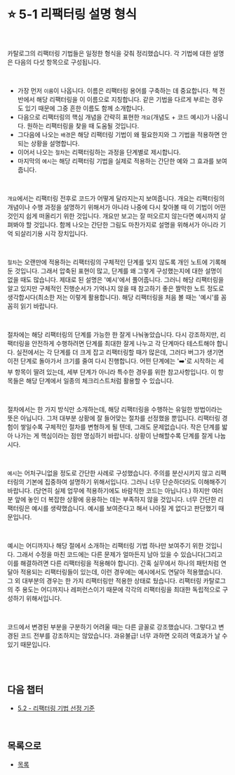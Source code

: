 # :star: 5-1 리팩터링 설명 형식

<br>

카탈로그의 리팩터링 기법들은 일정한 형식을 갖춰 정리했습니다. 각 기법에 대한 설명은 다음의 다섯 항목으로 구성됩니다.

<br>

- 가장 먼저 `이름`이 나옵니다. 이름은 리팩터링 용어를 구축하는 데 중요합니다. 책 전반에서 해당 리팩터링을 이 이름으로 지칭합니다. 같은 기법을 다르게 부르는 경우도 있기 때문에 그중 흔한 이름도 함께 소개합니다.
- 다음으로 리팩터링의 핵심 개념을 간략히 표현한 `개요`(개념도 + 코드 예시)가 나옵니다. 원하는 리팩터링을 찾을 때 도움될 것입니다.
- 그다음에 나오는 `배경`은 해당 리팩터링 기법이 왜 필요한지와 그 기법을 적용하면 안 되는 상황을 설명합니다.
- 이어서 나오는 `절차`는 리팩터링하는 과정을 단계별로 제시합니다.
- 마지막의 `예시`는 해당 리팩터링 기법을 실제로 적용하는 간단한 예와 그 효과를 보여줍니다.

<br>

`개요`에서는 리팩터링 전후로 코드가 어떻게 달라지는지 보여줍니다. 개요는 리팩터링의 개념이나 수행 과정을 설명하기 위해서가 아니라 나중에 다시 찾아볼 때 이 기법이 어떤 것인지 쉽게 떠올리기 위한 것입니다. 개요만 보고는 잘 떠오르지 않는다면 예시까지 살펴봐야 할 것입니다. 함께 나오는 간단한 그림도 마찬가지로 설명을 위해서가 아니라 기억 되살리기용 시각 장치입니다.

<br>

`절차`는 오랜만에 적용하는 리팩터링의 구체적인 단계를 잊지 않도록 개인 노트에 기록해둔 것입니다. 그래서 압축된 표현이 많고, 단계를 왜 그렇게 구성했는지에 대한 설명이 없을 때도 많습니다. 제대로 된 설명은 '예시'에서 풀어줍니다. 그러니 해당 리팩터링을 알고 있지만 구체적인 진행순서가 기억나지 않을 때 참고하기 좋은 짤막한 노트 정도로 생각합시다(최소한 저는 이렇게 활용합니다). 해당 리팩터링을 처음 볼 때는 '예시'를 꼼꼼히 읽기 바랍니다.

<br>

절차에는 해당 리팩터링의 단계를 가능한 한 잘게 나눠놓았습니다. 다시 강조하지만, 리팩터링을 안전하게 수행하려면 단계를 최대한 잘게 나누고 각 단계마다 테스트해야 합니다. 실전에서는 각 단계를 더 크게 잡고 리팩터링할 때가 많은데, 그러다 버그가 생기면 이전 단계로 돌아가서 크기를 줄여 다시 진행합니다. 어떤 단계에는 '➡️'로 시작하는 세부 항목이 딸려 있는데, 세부 단계가 아니라 특수한 경우를 위한 참고사항입니다. 이 항목들은 해당 단계에서 일종의 체크리스트처럼 활용할 수 있습니다.

<br>

절차에서는 한 가지 방식만 소개하는데, 해당 리팩터링을 수행하는 유일한 방법이라는 뜻은 아닙니다. 그저 대부분 상황에 잘 들어맞는 절차를 선정했을 뿐입니다. 리팩터링 경험이 쌓일수록 구체적인 절차를 변형하게 될 텐데, 그래도 문제없습니다. 작은 단계를 밟아 나가는 게 핵심이라는 점만 명심하기 바랍니다. 상황이 난해할수록 단계를 잘게 나눕시다.

<br>

`예시`는 어처구니없을 정도로 간단한 사례로 구성했습니다. 주의를 분산시키지 않고 리팩터링의 기본에 집중하여 설명하기 위해서입니다. 그러니 너무 단순하더라도 이해해주기 바랍니다. (당연히 실제 업무에 적용하기에도 바람직한 코드는 아닙니다.) 하지만 여러분 앞에 놓인 더 복잡한 상황에 응용하는 데는 부족하지 않을 것입니다. 너무 간단한 리팩터링은 예시를 생략했습니다. 예시를 보여준다고 해서 나아질 게 없다고 판단했기 때문입니다.

<br>

예시는 어디까지나 해당 절에서 소개하는 리팩터링 기법 하나만 보여주기 위한 것입니다. 그래서 수정을 마친 코드에는 다른 문제가 얼마든지 남아 있을 수 있습니다(그리고 이를 해결하려면 다른 리팩터링을 적용해야 합니다). 간혹 실무에서 하나의 패턴처럼 연달아 적용되는 리팩터링들이 있는데, 이런 경우에는 예시에서도 연달아 적용했습니다. 그 외 대부분의 경우는 한 가지 리팩터링만 적용한 상태로 뒀습니다. 리팩터링 카탈로그의 주 용도는 어디까지나 레퍼런스이기 때문에 각각의 리팩터링을 최대한 독립적으로 구성하기 위해서입니다.

<br>

코드에서 변경된 부분을 구분하기 어려울 때는 다른 글꼴로 강조했습니다. 그렇다고 변경된 코드 전부를 강조하지는 않았습니다. 과유불급! 너무 과하면 오히려 역효과가 날 수 있기 때문입니다.

<br>

<br>

## 다음 챕터

- [5.2 - 리팩터링 기법 선정 기준](https://github.com/Esoolgnah/Summary_of_Refactoring_2nd_Edition/blob/main/Notes/05_리팩터링_카탈로그_보는_법/05_02_리팩터링_기법_선정_기준.md)

<br>

## 목록으로

- [목록](https://github.com/Esoolgnah/Summary_of_Refactoring_2nd_Edition/blob/main/Notes/05_리팩터링_카탈로그_보는_법/05_00_리팩터링_카탈로그_보는_법.md)
